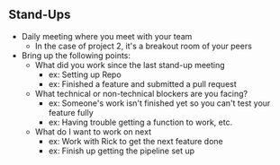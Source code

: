 ## Stand-Ups
- Daily meeting where you meet with your team
    - In the case of project 2, it's a breakout room of your peers
- Bring up the following points:
    - What did you work since the last stand-up meeting
        - ex: Setting up Repo
        - ex: Finished a feature and submitted a pull request
    - What technical or non-technical blockers are you facing?
        - ex: Someone's work isn't finished yet so you can't test your feature fully
        - ex: Having trouble getting a function to work, etc.
    - What do I want to work on next
        - ex: Work with Rick to get the next feature done
        - ex: Finish up getting the pipeline set up
